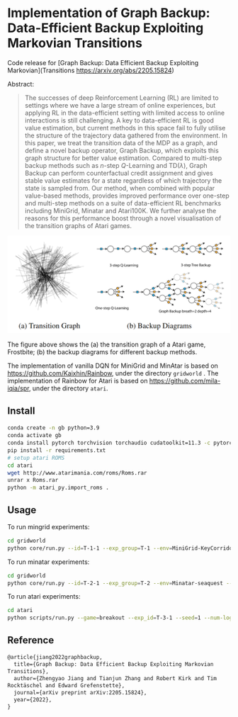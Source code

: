 # Implementation of Graph Backup: Data-Efficient Backup Exploiting Markovian Transitions 
Code release for [Graph Backup: Data Efficient Backup Exploiting Markovian](Transitions https://arxiv.org/abs/2205.15824)

Abstract:
> The successes of deep Reinforcement Learning (RL) are limited to settings where we have a large stream of online experiences, but applying RL in the data-efficient setting with limited access to online interactions is still challenging. A key to data-efficient RL is good value estimation, but current methods in this space fail to fully utilise the structure of the trajectory data gathered from the environment. In this paper, we treat the transition data of the MDP as a graph, and define a novel backup operator, Graph Backup, which exploits this graph structure for better value estimation. Compared to multi-step backup methods such as $n$-step $Q$-Learning and TD($\lambda$), Graph Backup can perform counterfactual credit assignment and gives stable value estimates for a state regardless of which trajectory the state is sampled from. Our method, when combined with popular value-based methods, provides improved performance over one-step and multi-step methods on a suite of data-efficient RL benchmarks including MiniGrid, Minatar and Atari100K. We further analyse the reasons for this performance boost through a novel visualisation of the transition graphs of Atari games. 

![introimg](img/intro.png)

The figure above shows the (a) the transition graph of a Atari game, Frostbite; (b) the backup diagrams for different backup methods.


The implementation of vanilla DQN for MiniGrid and MinAtar is based on https://github.com/Kaixhin/Rainbow, under the directory `gridworld` .
The implementation of Rainbow for Atari is based on https://github.com/mila-iqia/spr, under the directory `atari`.

## Install
```bash
conda create -n gb python=3.9
conda activate gb
conda install pytorch torchvision torchaudio cudatoolkit=11.3 -c pytorch
pip install -r requirements.txt
# setup atari ROMS
cd atari
wget http://www.atarimania.com/roms/Roms.rar
unrar x Roms.rar
python -m atari_py.import_roms .
```

## Usage

To run mingrid experiments:

```bash
cd gridworld
python core/run.py --id=T-1-1 --exp_group=T-1 --env=MiniGrid-KeyCorridorS3R1-v0 --num_steps 1000000 --seed=1 --disable_noisy --disable_dist --priority-exponent=0.0 --disable_duelling --disable_noisy --distill_steps=1 --buffer_sample=uniform --initialization=distilled --multi-step=10 --backup_target=graph-limited --buffer_key=transition --branching_limit=50 --backup_target_update --discount=0.95 --learning-rate=0.001
```

To run minatar experiments:
```bash
cd gridworld
python core/run.py --id=T-2-1 --exp_group=T-2 --env=Minatar-seaquest --num_steps 1000000 --seed=1 --disable_noisy --disable_dist --priority-exponent=0.0 --disable_duelling --disable_noisy --distill_steps=1 --buffer_sample=uniform --initialization=distilled --multi-step=5 --backup_target=graph-limited --buffer_key=transition --branching_limit=20 --backup_target_update --hidden-size=256 --learning-rate=0.000065 --learn-start=1600 --target-update=8000 --replay-frequency=4
```

To run atari experiments:
```bash
cd atari 
python scripts/run.py --game=breakout --exp_id=T-3-1 --seed=1 --num-logs=10 --spr=0 --backup=graph --augmentation none --target-augmentation 0 --momentum-tau 0.01 --n-step=10 --breath=10 --architecture=spr --learning_rate=0.0001 --limit_sample_method=uniform
```

## Reference
```
@article{jiang2022graphbackup,
  title={Graph Backup: Data Efficient Backup Exploiting Markovian Transitions},
  author={Zhengyao Jiang and Tianjun Zhang and Robert Kirk and Tim Rocktäschel and Edward Grefenstette},
  journal={arXiv preprint arXiv:2205.15824},
  year={2022},
}
```
